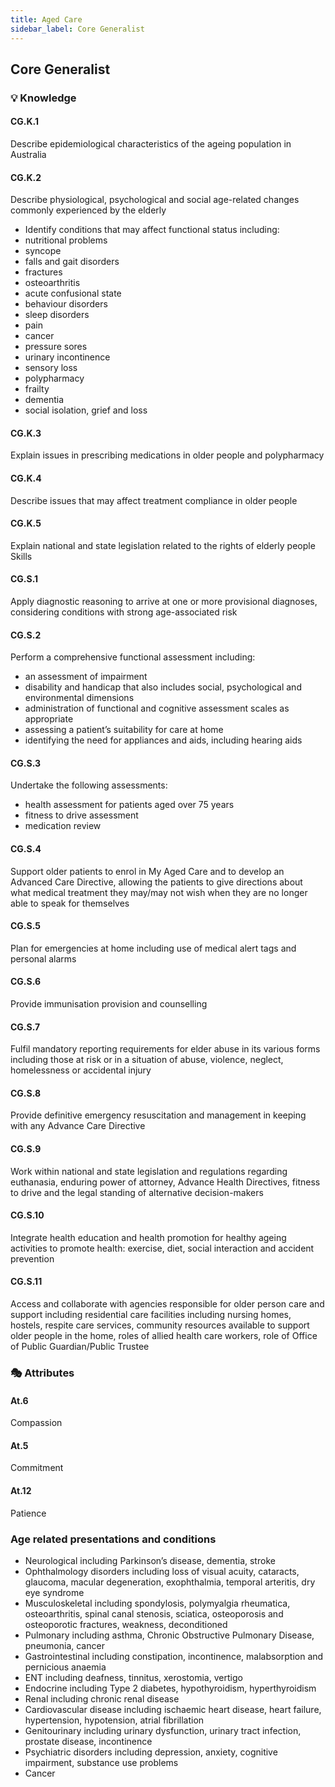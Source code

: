 ```yaml
---
title: Aged Care
sidebar_label: Core Generalist
---
```

## Core Generalist

### 💡 Knowledge

#### CG.K.1

Describe epidemiological characteristics of the ageing population in Australia 

#### CG.K.2

Describe physiological, psychological and social age-related changes commonly experienced by the elderly 

* Identify conditions that may affect functional status including:
* nutritional problems 
* syncope 
* falls and gait disorders 
* fractures 
* osteoarthritis
* acute confusional state
* behaviour disorders 
* sleep disorders
* pain
* cancer 
* pressure sores 
* urinary incontinence
* sensory loss
* polypharmacy 
* frailty 
* dementia
* social isolation, grief and loss

#### CG.K.3

Explain issues in prescribing medications in older people and polypharmacy

#### CG.K.4

Describe issues that may affect treatment compliance in older people

#### CG.K.5

Explain national and state legislation related to the rights of elderly people
Skills 

#### CG.S.1

Apply diagnostic reasoning to arrive at one or more provisional diagnoses, considering conditions with strong age-associated risk 

#### CG.S.2

Perform a comprehensive functional assessment including: 

* an assessment of impairment 
* disability and handicap that also includes social, psychological and environmental dimensions
* administration of functional and cognitive assessment scales as appropriate 
* assessing a patient’s suitability for care at home 
* identifying the need for appliances and aids, including hearing aids

#### CG.S.3

Undertake the following assessments:

* health assessment for patients aged over 75 years  
* fitness to drive assessment 
* medication review

#### CG.S.4

Support older patients to enrol in My Aged Care and to develop an Advanced Care Directive, allowing the patients to give directions about what medical treatment they may/may not wish when they are no longer able to speak for themselves

#### CG.S.5

Plan for emergencies at home including use of medical alert tags and personal alarms

#### CG.S.6

Provide immunisation provision and counselling

#### CG.S.7

Fulfil mandatory reporting requirements for elder abuse in its various forms including those at risk or in a situation of abuse, violence, neglect, homelessness or accidental injury

#### CG.S.8

Provide definitive emergency resuscitation and management in keeping with any Advance Care Directive

#### CG.S.9

Work within national and state legislation and regulations regarding euthanasia, enduring power of attorney, Advance Health Directives, fitness to drive and the legal standing of alternative decision-makers

#### CG.S.10

Integrate health education and health promotion for healthy ageing activities to promote health: exercise, diet, social interaction and accident prevention

#### CG.S.11

Access and collaborate with agencies responsible for older person care and support including residential care facilities including nursing homes, hostels, respite care services, community resources available to support older people in the home, roles of allied health care workers, role of Office of Public Guardian/Public Trustee

### 🎭 Attributes

#### At.6

Compassion

#### At.5

Commitment

#### At.12

Patience

### Age related presentations and conditions

* Neurological including Parkinson’s disease, dementia, stroke
* Ophthalmology disorders including loss of visual acuity, cataracts, glaucoma, macular degeneration, exophthalmia, temporal arteritis, dry eye syndrome
* Musculoskeletal including spondylosis, polymyalgia rheumatica, osteoarthritis, spinal canal stenosis, sciatica, osteoporosis and osteoporotic fractures, weakness, deconditioned
* Pulmonary including asthma, Chronic Obstructive Pulmonary Disease, pneumonia, cancer
* Gastrointestinal including constipation, incontinence, malabsorption and pernicious anaemia
* ENT including deafness, tinnitus, xerostomia, vertigo
* Endocrine including Type 2 diabetes, hypothyroidism, hyperthyroidism
* Renal including chronic renal disease
* Cardiovascular disease including ischaemic heart disease, heart failure, hypertension, hypotension, atrial fibrillation
* Genitourinary including urinary dysfunction, urinary tract infection, prostate disease, incontinence
* Psychiatric disorders including depression, anxiety, cognitive impairment, substance use problems
* Cancer
